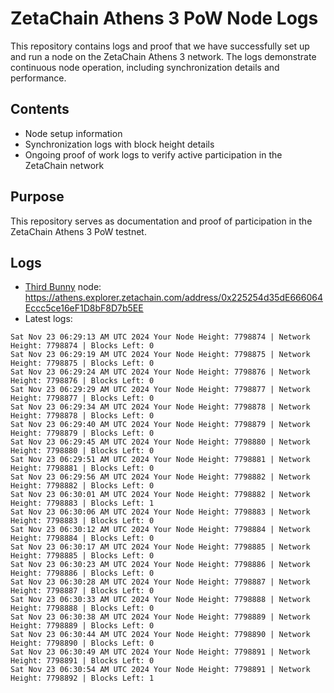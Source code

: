# ZetaChain Athens 3 PoW Node Logs
This repository contains logs and proof that we have successfully set up and run a node on the ZetaChain Athens 3 network. The logs demonstrate continuous node operation, including synchronization details and performance.

## Contents
- Node setup information
- Synchronization logs with block height details
- Ongoing proof of work logs to verify active participation in the ZetaChain network

## Purpose
This repository serves as documentation and proof of participation in the ZetaChain Athens 3 PoW testnet.

## Logs

- [Third Bunny](https://thirdbunny.xyz/) node: https://athens.explorer.zetachain.com/address/0x225254d35dE666064Eccc5ce16eF1D8bF8D7b5EE
- Latest logs:
```
Sat Nov 23 06:29:13 AM UTC 2024 Your Node Height: 7798874 | Network Height: 7798874 | Blocks Left: 0
Sat Nov 23 06:29:19 AM UTC 2024 Your Node Height: 7798875 | Network Height: 7798875 | Blocks Left: 0
Sat Nov 23 06:29:24 AM UTC 2024 Your Node Height: 7798876 | Network Height: 7798876 | Blocks Left: 0
Sat Nov 23 06:29:29 AM UTC 2024 Your Node Height: 7798877 | Network Height: 7798877 | Blocks Left: 0
Sat Nov 23 06:29:34 AM UTC 2024 Your Node Height: 7798878 | Network Height: 7798878 | Blocks Left: 0
Sat Nov 23 06:29:40 AM UTC 2024 Your Node Height: 7798879 | Network Height: 7798879 | Blocks Left: 0
Sat Nov 23 06:29:45 AM UTC 2024 Your Node Height: 7798880 | Network Height: 7798880 | Blocks Left: 0
Sat Nov 23 06:29:51 AM UTC 2024 Your Node Height: 7798881 | Network Height: 7798881 | Blocks Left: 0
Sat Nov 23 06:29:56 AM UTC 2024 Your Node Height: 7798882 | Network Height: 7798882 | Blocks Left: 0
Sat Nov 23 06:30:01 AM UTC 2024 Your Node Height: 7798882 | Network Height: 7798883 | Blocks Left: 1
Sat Nov 23 06:30:06 AM UTC 2024 Your Node Height: 7798883 | Network Height: 7798883 | Blocks Left: 0
Sat Nov 23 06:30:12 AM UTC 2024 Your Node Height: 7798884 | Network Height: 7798884 | Blocks Left: 0
Sat Nov 23 06:30:17 AM UTC 2024 Your Node Height: 7798885 | Network Height: 7798885 | Blocks Left: 0
Sat Nov 23 06:30:23 AM UTC 2024 Your Node Height: 7798886 | Network Height: 7798886 | Blocks Left: 0
Sat Nov 23 06:30:28 AM UTC 2024 Your Node Height: 7798887 | Network Height: 7798887 | Blocks Left: 0
Sat Nov 23 06:30:33 AM UTC 2024 Your Node Height: 7798888 | Network Height: 7798888 | Blocks Left: 0
Sat Nov 23 06:30:38 AM UTC 2024 Your Node Height: 7798889 | Network Height: 7798889 | Blocks Left: 0
Sat Nov 23 06:30:44 AM UTC 2024 Your Node Height: 7798890 | Network Height: 7798890 | Blocks Left: 0
Sat Nov 23 06:30:49 AM UTC 2024 Your Node Height: 7798891 | Network Height: 7798891 | Blocks Left: 0
Sat Nov 23 06:30:54 AM UTC 2024 Your Node Height: 7798891 | Network Height: 7798892 | Blocks Left: 1
```
